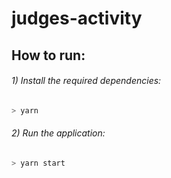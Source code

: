 # judges-activity


## How to run:

###### 1) Install the required dependencies:
```bash
> yarn
```

###### 2) Run the application:
```bash
> yarn start
```
